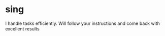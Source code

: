 # sing
I handle tasks efficiently. Will follow your instructions and come back with excellent results
